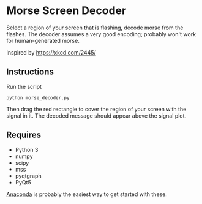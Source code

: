Morse Screen Decoder
====================

Select a region of your screen that is flashing, decode morse from the flashes. 
The decoder assumes a very good encoding; probably won't work for human-generated morse.

Inspired by https://xkcd.com/2445/

Instructions
------------

Run the script

    python morse_decoder.py

Then drag the red rectangle to cover the region of your screen with the signal in it. 
The decoded message should appear above the signal plot.


Requires
--------

- Python 3
- numpy
- scipy
- mss
- pyqtgraph
- PyQt5

[Anaconda](https://www.anaconda.com/products/individual#Downloads) is probably the easiest way to get started with these.
